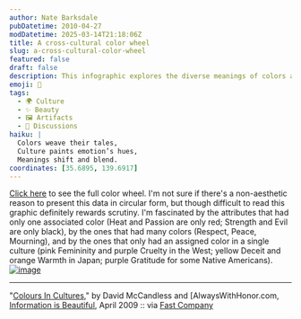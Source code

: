 ```yaml
---
author: Nate Barksdale
pubDatetime: 2010-04-27
modDatetime: 2025-03-14T21:18:06Z
title: A cross-cultural color wheel
slug: a-cross-cultural-color-wheel
featured: false
draft: false
description: This infographic explores the diverse meanings of colors across various cultures, revealing intriguing associations and unique cultural perspectives.
emoji: 🌈
tags:
  - 🌍 Culture
  - ✨ Beauty
  - 🖼️ Artifacts
  - 📖 Discussions
haiku: |
  Colors weave their tales,  
  Culture paints emotion’s hues,  
  Meanings shift and blend.
coordinates: [35.6895, 139.6917]
---
```


[Click here](http://culture-making.com/media/955_colourscultures.jpg) to see the full color wheel. I'm not sure if there's a non-aesthetic reason to present this data in circular form, but though difficult to read this graphic definitely rewards scrutiny. I'm fascinated by the attributes that had only one associated color (Heat and Passion are only red; Strength and Evil are only black), by the ones that had many colors (Respect, Peace, Mourning), and by the ones that only had an assigned color in a single culture (pink Femininity and purple Cruelty in the West; yellow Deceit and orange Warmth in Japan; purple Gratitude for some Native Americans). [![image](http://culture-making.com/media/955_colourscultures.jpg)](http://www.informationisbeautiful.net/visualizations/colours-in-cultures/)

---

"[Colours In Cultures](http://www.informationisbeautiful.net/visualizations/colours-in-cultures/)," by David McCandless and [AlwaysWithHonor.com, [Information is Beautiful](http://www.informationisbeautiful.net/visualizations/colours-in-cultures/), April 2009 :: via [Fast Company](http://web.archive.org/web/20120729060719/http://www.fastcompany.com:80/1627581/infographic-of-the-day-what-different-colors-mean-across-10-different-cultures?)
